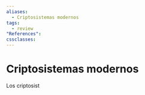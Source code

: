 ```yaml
---
aliases:
  - Criptosistemas modernos
tags:
  - review
"References":
cssclasses:
---
```

# Criptosistemas modernos
Los criptosist